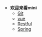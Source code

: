 * **欢迎来看mini**
	* [Git](minibar/)
	* [vue](minibar/vue)
	* [Restful](minibar/restful)
	* [Spring](minibar/Spring)


